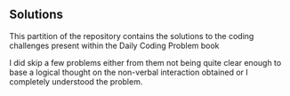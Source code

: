 <h2>Solutions</h2>
<p>This partition of the repository contains the solutions to the coding challenges present within the Daily Coding Problem book</p>
<p>I did skip a few problems either from them not being quite clear enough to base a logical thought on the non-verbal interaction obtained or I completely understood the problem.</p>

